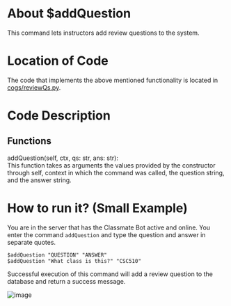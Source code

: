 # About $addQuestion
This command lets instructors add review questions to the system. 

# Location of Code
The code that implements the above mentioned functionality is located in [cogs/reviewQs.py](https://github.com/maddaicita/ClassMateBot-1.1/blob/main/cogs/reviewQs.py).

# Code Description
## Functions
addQuestion(self, ctx, qs: str, ans: str): <br>
This function takes as arguments the values provided by the constructor through self, context in which the command was called, the question string, and the answer string.

# How to run it? (Small Example)
You are in the server that has the Classmate Bot active and online. You enter the command `addQuestion` and type the question and answer in separate quotes. 
```
$addQuestion "QUESTION" "ANSWER"
$addQuestion "What class is this?" "CSC510"
```
Successful execution of this command will add a review question to the database and return a success message.

![image](https://user-images.githubusercontent.com/32313919/140245925-22769537-ef22-420f-9ed2-b9153a71938e.png)